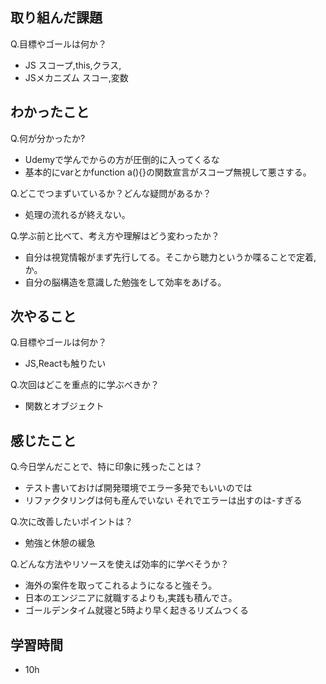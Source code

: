 
## 取り組んだ課題
Q.目標やゴールは何か？  
+ JS スコープ,this,クラス, 
+ JSメカニズム スコー,変数


## わかったこと
Q.何が分かったか?  
+ Udemyで学んでからの方が圧倒的に入ってくるな
+ 基本的にvarとかfunction a(){}の関数宣言がスコープ無視して悪さする。


Q.どこでつまずいているか？どんな疑問があるか？
+ 処理の流れるが終えない。


Q.学ぶ前と比べて、考え方や理解はどう変わったか？
+ 自分は視覚情報がまず先行してる。そこから聴力というか喋ることで定着,か。
+ 自分の脳構造を意識した勉強をして効率をあげる。


## 次やること
Q.目標やゴールは何か？  
+ JS,Reactも触りたい


Q.次回はどこを重点的に学ぶべきか？  
+ 関数とオブジェクト


## 感じたこと
Q.今日学んだことで、特に印象に残ったことは？  
+ テスト書いておけば開発環境でエラー多発でもいいのでは
+ リファクタリングは何も産んでいない それでエラーは出すのは-すぎる


Q.次に改善したいポイントは？  
+ 勉強と休憩の緩急


Q.どんな方法やリソースを使えば効率的に学べそうか？
+ 海外の案件を取ってこれるようになると強そう。
+ 日本のエンジニアに就職するよりも,実践も積んでさ。
+ ゴールデンタイム就寝と5時より早く起きるリズムつくる


## 学習時間
+ 10h
